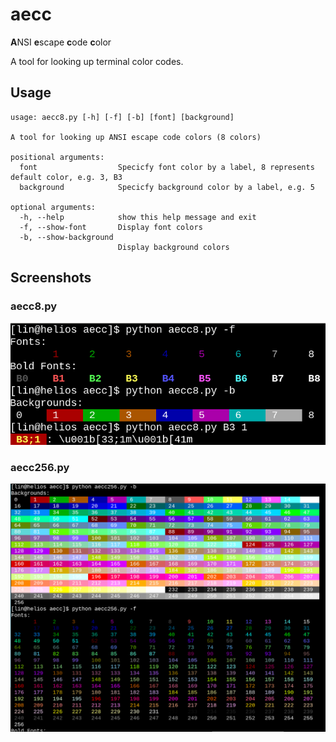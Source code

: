# aecc

**A**NSI **e**scape **c**ode **c**olor

A tool for looking up terminal color codes. 

## Usage

```
usage: aecc8.py [-h] [-f] [-b] [font] [background]

A tool for looking up ANSI escape code colors (8 colors)

positional arguments:
  font                  Specicfy font color by a label, 8 represents default color, e.g. 3, B3
  background            Specicfy background color by a label, e.g. 5

optional arguments:
  -h, --help            show this help message and exit
  -f, --show-font       Display font colors
  -b, --show-background
                        Display background colors
```

## Screenshots

### aecc8.py

![](./aecc8.png)

### aecc256.py

![](./aecc256.png)
